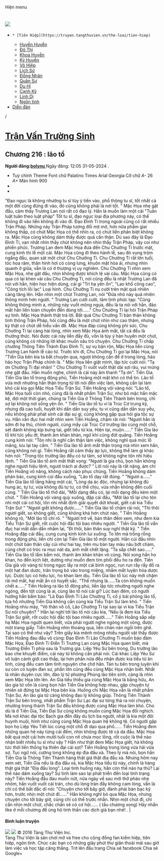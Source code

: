 Hiện menu
# [ ![](https://truyen.tangthuvien.vn/images/logo-web-gray.png) ](https://truyen.tangthuvien.vn "doc truyen")
  *     * [Tiên Hiệp](https://truyen.tangthuvien.vn/the-loai/tien-hiep)
    * [Huyền Huyễn](https://truyen.tangthuvien.vn/the-loai/huyen-huyen)
    * [Đô Thị](https://truyen.tangthuvien.vn/the-loai/do-thi)
    * [Khoa Huyễn](https://truyen.tangthuvien.vn/the-loai/khoa-huyen)
    * [Kỳ Huyễn](https://truyen.tangthuvien.vn/the-loai/ky-huyen)
    * [Võ Hiệp](https://truyen.tangthuvien.vn/the-loai/vo-hiep)
    * [Lịch Sử](https://truyen.tangthuvien.vn/the-loai/lich-su)
    * [Đồng Nhân](https://truyen.tangthuvien.vn/the-loai/dong-nhan)
    * [Quân Sự](https://truyen.tangthuvien.vn/the-loai/quan-su)
    * [Du Hí](https://truyen.tangthuvien.vn/the-loai/du-hi)
    * [Cạnh Kỹ](https://truyen.tangthuvien.vn/the-loai/canh-ky)
    * [Linh Dị](https://truyen.tangthuvien.vn/the-loai/linh-di)
    * [Ngôn tình](https://ngontinh.tangthuvien.vn/)
  * [Diễn đàn](http://tangthuvien.vn/forum)


/
# [Trận Vấn Trường Sinh](https://truyen.tangthuvien.vn/doc-truyen/tran-van-truong-sinh "Trận Vấn Trường Sinh")
## Chương 216 : lão tổ
**Người đăng:[bolynu ](https://truyen.tangthuvien.vn/converter/bolynu)**
Ngày đăng: 12:05 31-05-2024
. 
  * Tuỳ chỉnh
Theme
Font chữ
Palatino Times Arial Georgia
Cỡ chữ
_A-_ 26 _A+_
Màn hình
900
  * [](https://truyen.tangthuvien.vn/doc-truyen/tran-van-truong-sinh/chuong-216#list-comment "Bình luận")
  * [](https://truyen.tangthuvien.vn/nap-xu "Nạp tiền")


"Đạo ngục là không nhường tu sĩ tùy ý tiến vào, phổ thông tu sĩ, tốt nhất cả một đời cũng đừng đi vào, đó cũng không phải là nơi tốt. " Mặc Họa nhẹ gật đầu, cảm thấy Trương Lan nói rất có đạo lý. Hắn là muốn làm một cái "Tuân luật tuân theo luật pháp" Tốt tu sĩ, đạo ngục loại địa phương này, có thể không đi vào liền không đi vào đi. Đạo Đình Ti trong ngoài cũng có rất nhiều Trận Pháp. Những này Trận Pháp tương đối mịt mờ, hơn nữa phẩm giai không thấp, có chút Mặc Họa có thể nhìn ra, có chút liền phân biệt không ra. Mặc Họa cũng không dám thấy được quá cẩn thận. Dù sao đây là Đạo Đình Ti, vạn nhất nhìn thấy chút không nên nhìn thấy Trận Pháp, vậy coi như phiền phức. Trương Lan đem Mặc Họa đưa đến Chu Chưởng Ti trước mặt, cung kính thi lễ một cái. Mặc Họa cũng đi theo hành lễ, sau đó vụng trộm ngẩng đầu, quan sát một chút Chu Chưởng Ti. Chu Chưởng Ti rất lớn tuổi, tóc hoa râm, thân hình hơi có còng lưng, khuôn mặt hòa ái, nhưng nhìn quanh ở giữa, vẫn là có ở thượng vị uy nghiêm. Chu Chưởng Ti nhìn xem Mặc Họa, nhẹ gật đầu, nhịn không được khích lệ vài câu. Mặc Họa cũng có qua có lại khen vài câu Chu Chưởng Ti, nói cũng đều là nhặt Trương Lan đã nói với hắn, hiện học hiện dùng, cái gì "Trì hạ yên ổn", "Lao khổ công cao", "Công tích lỗi lạc" Loại hình. Chu Chưởng Ti nụ cười trên mặt quả nhiên càng tăng lên. Hắn nhìn một chút Trương Lan, nói "Đứa nhỏ này quả nhiên thông minh hơn người. " Trương Lan cười cười, tâm tình phức tạp: "Cũng không thông minh a, những này vuốt mông ngựa, đều là ta nói với hắn, đảo mắt hắn liền toàn chuyển đến dùng tới......" Chu Chưởng Ti lại hỏi Trận Pháp sự tình. Mặc Họa thành thật trả lời. Bất quá Chu Chưởng Ti bản thân không tinh thông Trận Pháp, hỏi cũng đều là một chút nhìn như cao thâm, nhưng kỳ thật có chút dễ hiểu vấn đề. Mặc Họa đáp cũng không phí sức. Chu Chưởng Ti lại càng hài lòng, nhìn xem Mặc Họa ánh mắt, tất cả đều là thưởng thức. Nói được cái này liền đầy đủ, vốn là tùy ý hàn huyên một chút, cũng không có những lời khác muốn sâu trò chuyện. Chu Chưởng Ti chấp chưởng Thông Tiên Thành Đạo Đình Ti, sự vụ bận rộn, Mặc Họa liền cùng Trương Lan hành lễ cáo từ. Trước khi đi, Chu Chưởng Ti gọi lại Mặc Họa, nói "Tiền Gia bên kia ta bắt chuyện qua, ngươi không cần để ở trong lòng, hảo hảo học Trận Pháp chính là. " Mặc Họa liền giật mình, lập tức cười nói: "Tạ ơn Chưởng Ti đại nhân! " Chu Chưởng Ti vuốt vuốt thật dài sợi râu, vui mừng nhẹ gật đầu. Hắn muốn nghe, chính là cái này âm thanh "Tạ ơn". Tiền Gia. Tiền Gia lão tổ trong động phủ, Tiền Hoằng một mặt khó có thể tin. Lão tổ vừa mới nhường hắn thận trọng từ lời nói đến việc làm, không cần lại làm khó cái kia gọi Mặc Họa Tiểu Trận Sư. Tiền Hoằng vội vàng nói: "Lão tổ, Mặc Họa tuổi còn nhỏ, cũng đã là nhất phẩm Trận Sư, như bỏ mặc hắn mặc kệ, đợi một thời gian, chúng ta Tiền Gia ở Thông Tiên Thành bên trong, chỉ sợ lại không nơi sống yên ổn. " Tiền Gia lão tổ tu vi là Trúc Cơ trung kỳ, nhưng đã cao tuổi, huyết khí dần dần suy yếu, tu vi cũng dần dần suy yếu, nếu không phải phát sinh cái đại sự gì, cũng không gặp qua hỏi gia tộc sự vụ. Hắn vẩn đục hai mắt nhìn xem Tiền Hoằng, chậm rãi nói: "Ngươi hẳn là sớm đi hạ thủ, chính ngươi, cùng mấy cái Trúc Cơ trưởng lão cùng một chỗ, sét đánh không kịp bưng tai, giết tiểu tử kia. Hiện tại, muộn......" Tiền Gia lão tổ khí tức yếu ớt, thanh âm khàn khàn, ngữ khí cũng đứt quãng. Tiền Hoằng cung kính nói: "Tôn nhi là nghĩ cẩn thận làm việc, không nghĩ quá mức lỗ mãng, lưu lại tay cầm. " Tiền Gia lão tổ ánh mắt thận trọng mà nhìn xem hắn, cũng không nói gì. Tiền Hoằng rất cảm thấy áp lực, không thể làm gì khác hơn nói: "Trong tộc trưởng lão đều có tư tâm, sợ không nghe tôn nhi hiệu lệnh. " Tiền Gia lão tổ ánh mắt thất vọng: "Ngươi là gia chủ, bọn hắn không nghe ngươi hiệu lệnh, ngươi trách ai được? " Lời nói này là rất nặng, ám chỉ Tiền Hoằng vô năng, không cách nào phục chúng. Tiền Hoằng không dám phản bác, cung kính cúi đầu xuống, "Lão tổ dạy rất đúng. " "Ngươi a......" Tiền Gia lão tổ tằng hắng một cái, "Lòng dạ ác độc, nhưng lại không đủ hung ác, tự tư, vừa không đủ tự tư, có thể chịu, vừa nhẫn không đến cuối cùng. " Tiền Gia lão tổ thở dài, "Mỗi dạng đều có, lại mỗi dạng đều kém một chút. " Tiền Hoằng vội vàng quỳ xuống, đập cái đầu, "Mời lão tổ lại cho tôn nhi một cái cơ hội, tôn nhi nhất định giải quyết dứt khoát, giết cái kia Tiểu Trận Sư! " "Ngươi giết không được......" Tiền Gia lão tổ chậm rãi nói, "Thì thôi ngươi giết, so không giết, cũng không khá hơn chút nào. " Tiền Hoằng không rõ, "Mời lão tổ chỉ rõ. " "Ngươi trở về, bản thân đếm xem, như đem kia Tiểu Trận Sư giết, rốt cuộc hội đắc tội bao nhiêu người. " Tiền Gia lão tổ vẩn đục hai mắt dần dần nhắm lại, "Đi thôi, bản thân suy nghĩ thật kỹ. " Tiền Hoằng đập cái đầu, cung cung kính kính lui xuống. To lớn mà trống rỗng trong động phủ, liền chỉ còn lại Tiền Gia lão tổ một người. Hắn cúi đầu nhìn một chút bản thân cây củi như hai tay, trên mu bàn tay màu nâu bớt chàm, cùng chợt có tróc ra mục nát da, ánh mắt chết lặng. "Ta sắp chết sao......" Tiền Gia lão tổ lẩm bẩm nói, thanh âm khàn khàn vô cùng. Nói xong hắn ho khan, ho đến kịch liệt, dường như muốn đem tim phổi đều ho ra đến. Tiền Gia già vội vàng từ trong ngực lấy ra một cái bình ngọc, run run rẩy rẩy đổ ra một hạt đan dược, trân trọng bỏ vào trong miệng, nhắm mắt luyện hóa dược lực. Dược lực có hiệu lực, ho khan làm dịu. Tiền Gia lão tổ lúc này mới chậm rãi mở mắt, hai mắt ẩn có huyết sắc. "Thế nhưng là......Ta còn không muốn chết a......" Tiền Hoằng ra lão tổ động phủ, liền lập tức nhường người nghe ngóng, đến tột cùng là ai, cùng lão tổ nói cái gì? Lúc ban đêm, có người hướng hắn bẩm báo: "Là Đạo Đình Ti Lão Chưởng Ti, cố ý bái phỏng lão tổ, tựa hồ nhường Tiền Gia không cần cùng kia Tiểu Trận Sư làm khó. " Tiền Hoằng nhíu mày, "Vô thân vô cố, Lão Chưởng Ti tại sao lại vì kia Tiểu Trận Sư nói chuyện? " Hắn lại nghĩ tới lão tổ nói câu kia, "Nếu là đem kia Tiểu Trận Sư giết, rốt cuộc hội đắc tội bao nhiêu người......" Tiền Hoằng sắp xếp hạ Mặc Họa người quen biết, vừa phái người nghe ngóng một vòng, được một trang giấy. Tiền Hoằng nhìn thoáng qua, liền chán nản ngồi trên ghế. Tại sao có thể như vậy? Trên giấy kia mênh mông nhiều người vật thấy được Tiền Hoằng đau đầu vô cùng: Đạo Đình Ti Lão Chưởng Ti muốn bảo đảm Mặc Họa, Đạo Đình Ti Điển Ti Trương Lan cùng Mặc Họa quen biết, mà Trương Điển Ti phía sau là Trương gia. Liệp Yêu Sư bên trong, Du trưởng lão bao che khuyết điểm, cái này từ không cần phải nói. Cái khác Liệp Yêu Sư vô luận cảnh giới cao thấp, lại hơn phân nửa đều nhận được kia tiểu tử ân tình, cũng đều cam tâm tình nguyện che chở hắn. Tán tu bên trong luyện khí sư còn có luyện đan sư, phần lớn cũng đều cùng Mặc Họa nhận biết. Nhất là nhân duyên cực lớn, đào lý tứ phương Phùng lão tiên sinh, càng là nhìn xem Mặc Họa lớn lên. An Gia tiểu thiếu gia cùng Mặc Họa là bằng hữu, An lão gia tử vốn là cùng bọn hắn Tiền Gia không hợp nhau, gặp chuyện tự nhiên sẽ đứng tại Mặc Họa bên kia. Huống chi Mặc Họa vẫn là nhất phẩm Trận Sư, An lão gia tử càng không đạo lý không giúp. Thông Tiên Thành Trận Sư bên trong, nhất phẩm Trận Sư Lạc đại sư từng thả ra nói chuyện, nhường trong thành Trận Sư đều không được cùng Mặc Họa làm khó. Cho dù là ở Tiền Gia, Tiền Đại Sư cũng không muốn cùng Mặc Họa đối nghịch. Mà nơi khác đại tộc Bạch gia đến đây du lịch ba người, nhất là kia một đôi huynh muội, hình như cũng cùng Mặc Họa quan hệ không tệ. Có người gặp bọn họ Liệp Yêu Tiết lúc cùng một chỗ đi dạo qua phố...... Tiền Hoằng đem những quan hệ này từng cái đếm, nhịn không được tê cả da đầu. Mặc Họa bất quá một cái hơn mười tuổi con nít chưa mọc lông, rốt cuộc là thế nào nhận biết nhiều tu sĩ như vậy ? Hắn như thật đem Mặc Họa giết, há không tức thời liền thống hạ thiên đại cái sọt? Tiền Hoằng trong lòng vừa hãi vừa sợ. Tục ngữ nói, cường long không ép địa đầu xà. Theo lý mà nói, bọn hắn Tiền Gia là Thông Tiên Thành hàng thật giá thật địa đầu xà. Nhưng hôm nay xem xét, Tiền Gia nếu là địa đầu xà, kia Mặc Họa tiểu tử này, chính là hàng thật giá thật "Địa đầu long". Loại tình huống này, hắn còn thế nào hạ thủ? Lại thế nào dám xuống tay? Sự tình làm sao lại phát triển đến loại tình trạng này? Tiền Hoằng đầu đau muốn nứt, nửa ngày về sau mới thở phào nhẹ nhõm, hắn vuốt vuốt cái trán, cho dù lòng tràn đầy không cam lòng, vẫn là chỉ có thể bất đắc dĩ nói: "Chuyện cho tới bây giờ, đành phải bàn bạc kỹ hơn, trước nhịn một chút đi......" Hắn không nghĩ bỏ qua Mặc Họa, nhưng chuyện cho tới bây giờ, cũng chỉ có thể trước nhẫn. Nhịn một chút đi, chỉ cần nhịn một chút, chắc chắn sẽ có cơ hội...... ( tấu chương xong) 
Hãy nhấn like ở mỗi chương để ủng hộ tinh thần các dịch giả bạn nhé!
. 
|
#### Bình luận truyện
![](https://truyen.tangthuvien.vn/images/ajax-loader-tr.gif)
![](https://truyen.tangthuvien.vn/images/logo-web-gray.png)
© 2016 Tàng Thư Viện Inc.  
Tàng Thư Viện là sân chơi mở và free cho cộng đồng fan kiếm hiệp, tiên hiệp, ngôn tình. Chúc các bạn có những giây phút thư giãn thoải mái sau giờ làm việc và học tập căng thẳng. 
Trở lên đầu trang
Chia sẻ facebook
Chia sẻ Google+
